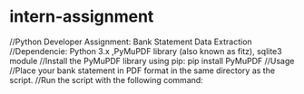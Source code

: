 # intern-assignment
//Python Developer Assignment: Bank Statement Data Extraction
//Dependencie: Python 3.x ,PyMuPDF library (also known as fitz), sqlite3 module
//Install the PyMuPDF library using pip: pip install PyMuPDF
//Usage
//Place your bank statement in PDF format in the same directory as the script.
//Run the script with the following command: 
